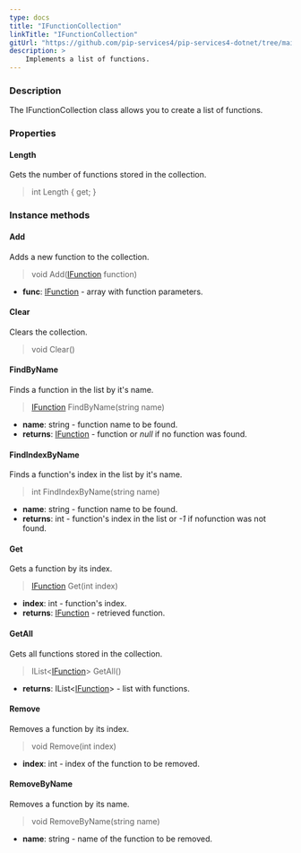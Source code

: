 ```yaml
---
type: docs
title: "IFunctionCollection"
linkTitle: "IFunctionCollection"
gitUrl: "https://github.com/pip-services4/pip-services4-dotnet/tree/main/pip-services4-expressions-dotnet"
description: > 
    Implements a list of functions.
---
```


### Description

The IFunctionCollection class allows you to create a list of functions.


### Properties

#### Length
Gets the number of functions stored in the collection.
> int Length { get; }

### Instance methods

#### Add
Adds a new function to the collection.

> void Add([IFunction](../ifunction) function)

- **func**: [IFunction](../ifunction) - array with function parameters.


#### Clear
Clears the collection.

> void Clear()


#### FindByName
Finds a function in the list by it's name.

> [IFunction](../ifunction) FindByName(string name)

- **name**: string - function name to be found.
- **returns**: [IFunction](../ifunction) - function or *null* if no function was found.

#### FindIndexByName
Finds a function's index in the list by it's name. 

> int FindIndexByName(string name)

- **name**: string - function name to be found.
- **returns**: int - function's index in the list or *-1* if nofunction was not found.

#### Get
Gets a function by its index.

> [IFunction](../ifunction) Get(int index)

- **index**: int - function's index.
- **returns**: [IFunction](../ifunction) - retrieved function.

#### GetAll
Gets all functions stored in the collection.

> IList<[IFunction](../ifunction)> GetAll()

- **returns**: IList<[IFunction](../ifunction)> - list with functions.


#### Remove
Removes a function by its index.
> void Remove(int index)

- **index**: int - index of the function to be removed.

#### RemoveByName
Removes a function by its name.
> void RemoveByName(string name)

- **name**: string - name of the function to be removed.
